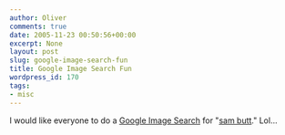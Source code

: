 ```yaml
---
author: Oliver
comments: true
date: 2005-11-23 00:50:56+00:00
excerpt: None
layout: post
slug: google-image-search-fun
title: Google Image Search Fun
wordpress_id: 170
tags:
- misc
---
```


I would like everyone to do a <a href="http://images.google.com">Google Image Search</a> for "<a href="http://images.google.com/images?q=sam+butt&amp;hl=en&amp;btnG=Search+Images">sam butt</a>."  Lol...